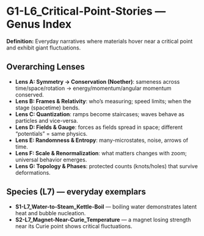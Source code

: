 # G1-L6_Critical-Point-Stories — Genus Index
**Definition:** Everyday narratives where materials hover near a critical point and exhibit giant fluctuations.

## Overarching Lenses

- **Lens A: Symmetry -> Conservation (Noether)**: sameness across time/space/rotation → energy/momentum/angular momentum conserved.
- **Lens B: Frames & Relativity**: who’s measuring; speed limits; when the stage (spacetime) bends.
- **Lens C: Quantization**: ramps become staircases; waves behave as particles and vice-versa.
- **Lens D: Fields & Gauge**: forces as fields spread in space; different “potentials” = same physics.
- **Lens E: Randomness & Entropy**: many-microstates, noise, arrows of time.
- **Lens F: Scale & Renormalization**: what matters changes with zoom; universal behavior emerges.
- **Lens G: Topology & Phases**: protected counts (knots/holes) that survive deformations.

## Species (L7) — everyday exemplars
- **S1-L7_Water-to-Steam_Kettle-Boil** — boiling water demonstrates latent heat and bubble nucleation.
- **S2-L7_Magnet-Near-Curie_Temperature** — a magnet losing strength near its Curie point shows critical fluctuations.
